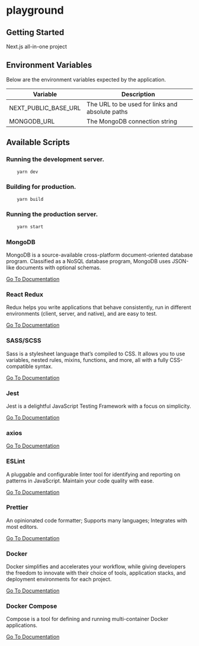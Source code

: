 # playground

## Getting Started

Next.js all-in-one project

## Environment Variables
Below are the environment variables expected by the application.

| Variable | Description |
|---|---|
| NEXT_PUBLIC_BASE_URL | The URL to be used for links and absolute paths |
| MONGODB_URL | The MongoDB connection string | 

## Available Scripts

### Running the development server.

```bash
    yarn dev
```

### Building for production.

```bash
    yarn build
```

### Running the production server.

```bash
    yarn start
```

### **MongoDB**

MongoDB is a source-available cross-platform document-oriented database program. Classified as a NoSQL database program, MongoDB uses JSON-like documents with optional schemas.

[Go To Documentation](https://www.mongodb.com)


### **React Redux**

Redux helps you write applications that behave consistently, run in different environments (client, server, and native), and are easy to test.

[Go To Documentation](https://redux.js.org/introduction/getting-started)


### **SASS/SCSS**

Sass is a stylesheet language that’s compiled to CSS. It allows you to use variables, nested rules, mixins, functions, and more, all with a fully CSS-compatible syntax.

[Go To Documentation](https://sass-lang.com/documentation)


### **Jest**

Jest is a delightful JavaScript Testing Framework with a focus on simplicity.

[Go To Documentation](https://jestjs.io/docs/en/getting-started)


### **axios**



[Go To Documentation]()


### **ESLint**

A pluggable and configurable linter tool for identifying and reporting on patterns in JavaScript. Maintain your code quality with ease.

[Go To Documentation](https://eslint.org/docs/user-guide/getting-started)


### **Prettier**

An opinionated code formatter; Supports many languages; Integrates with most editors.

[Go To Documentation](https://prettier.io/docs/en/index.html)


### **Docker**

Docker simplifies and accelerates your workflow, while giving developers the freedom to innovate with their choice of tools, application stacks, and deployment environments for each project.

[Go To Documentation](https://www.docker.com/get-started)


### **Docker Compose**

Compose is a tool for defining and running multi-container Docker applications.

[Go To Documentation](https://docs.docker.com/compose/)

